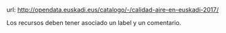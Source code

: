 url: http://opendata.euskadi.eus/catalogo/-/calidad-aire-en-euskadi-2017/

Los recursos deben tener asociado un label y un comentario.
